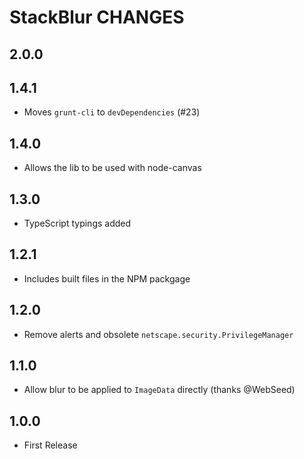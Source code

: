 # StackBlur CHANGES

## 2.0.0

## 1.4.1
- Moves `grunt-cli` to `devDependencies` (#23)

## 1.4.0
- Allows the lib to be used with node-canvas

## 1.3.0
- TypeScript typings added

## 1.2.1
- Includes built files in the NPM packgage

## 1.2.0
- Remove alerts and obsolete `netscape.security.PrivilegeManager`

## 1.1.0
- Allow blur to be applied to `ImageData` directly (thanks @WebSeed)

## 1.0.0
- First Release
